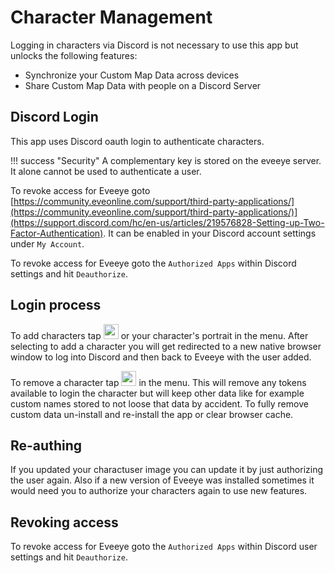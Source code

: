 # Character Management
Logging in characters via Discord is not necessary to use this app but unlocks the following features:

 - Synchronize your Custom Map Data across devices
 - Share Custom Map Data with people on a Discord Server

## Discord Login 
This app uses Discord oauth login to authenticate characters. 

!!! success "Security"
    A complementary key is stored on the eveeye server. It alone cannot be used to authenticate a user.

To revoke access for Eveeye goto [https://community.eveonline.com/support/third-party-applications/](https://community.eveonline.com/support/third-party-applications/)](https://support.discord.com/hc/en-us/articles/219576828-Setting-up-Two-Factor-Authentication). It can be enabled in your Discord account settings under `My Account`.

To revoke access for Eveeye goto the `Authorized Apps` within Discord settings and hit `Deauthorize`.

## Login process
To add characters tap <img src="https://raw.githubusercontent.com/Risingson/eedocs/master/docs/images/User-100_26_100_off.png" width="24" height="24" > or your character's portrait in the menu. After selecting to add a character you will get redirected to a new native browser window to log into Discord and then back to Eveeye with the user added. 

To remove a character tap <img src="https://raw.githubusercontent.com/Risingson/eedocs/master/docs/images/Minus-100_b.png" width="24" height="24" > in the menu. This will remove any tokens available to login the character but will keep other data like for example custom names stored to not loose that data by accident. To fully remove custom data un-install and re-install the app or clear browser cache.

<!-- When using the cloud storage feature your user including the token stored to identify your char gets removed from cloud immediately. Your custom data will get deleted from cloud 30 days after char removal. -->

## Re-authing
If you updated your charactuser image you can update it by just authorizing the user again. Also if a new version of Eveeye was installed sometimes it would need you to authorize your characters again to use new features.

## Revoking access
To revoke access for Eveeye goto the `Authorized Apps` within Discord user settings and hit `Deauthorize`.

<!--stackedit_data:
eyJoaXN0b3J5IjpbLTEwNjA4MzU4NTEsLTc0NzY3NjY2MiwtMT
c4NDI4MjM4MywyMTM2NjIwNDg5LC0xNTE0Mjg0MjgsNzUwNjU1
MTc4LC04Mzg3Njc5MTgsMTQ3NzMxODQ3NCwtMzQ2MjY2MjA3LC
0xNTMxMTU2NDkwLC01NTc1MDM1MzEsLTg3NDc1OTM5OSwtMTUy
MzE4MjI3NiwxMDYzNjUxMDExLC0xMzkxMDIxNDE3LDE4MzU2Mz
Q1NjEsLTM4MDQ5ODAyMCwxMjg2OTE5Nzg3LDEyMjY5OTc3Mjgs
MTY3OTY2ODA5M119
-->